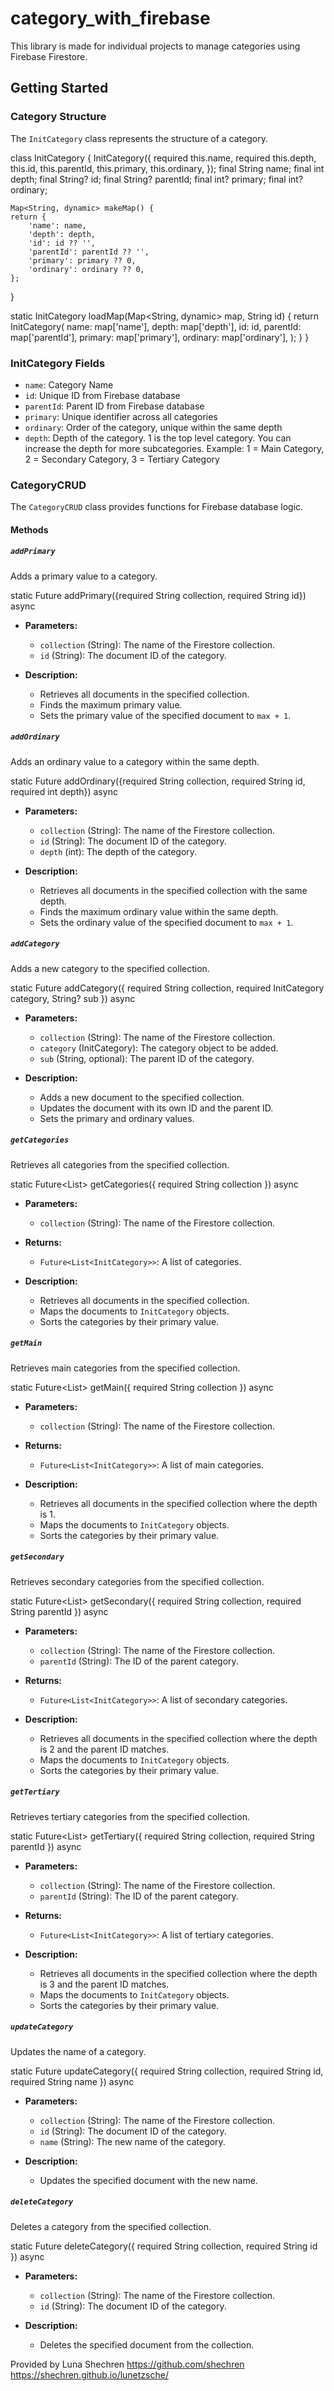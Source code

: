
# category_with_firebase

This library is made for individual projects to manage categories using Firebase Firestore.

## Getting Started

### Category Structure

The `InitCategory` class represents the structure of a category.

class InitCategory {
    InitCategory({
        required this.name,
        required this.depth,
        this.id,
        this.parentId,
        this.primary,
        this.ordinary,
    });
    final String name;
    final int depth;
    final String? id;
    final String? parentId;
    final int? primary;
    final int? ordinary;

    Map<String, dynamic> makeMap() {
    return {
        'name': name,
        'depth': depth,
        'id': id ?? '',
        'parentId': parentId ?? '',
        'primary': primary ?? 0,
        'ordinary': ordinary ?? 0,
    };
}

static InitCategory loadMap(Map<String, dynamic> map, String id) {
    return InitCategory(
        name: map['name'],
        depth: map['depth'],
        id: id,
        parentId: map['parentId'],
        primary: map['primary'],
        ordinary: map['ordinary'],
        );
    }
}

### InitCategory Fields

- `name`: Category Name
- `id`: Unique ID from Firebase database
- `parentId`: Parent ID from Firebase database
- `primary`: Unique identifier across all categories
- `ordinary`: Order of the category, unique within the same depth
- `depth`: Depth of the category. 1 is the top level category. You can increase the depth for more subcategories. Example: 1 = Main Category, 2 = Secondary Category, 3 = Tertiary Category

### CategoryCRUD

The `CategoryCRUD` class provides functions for Firebase database logic.

#### Methods

##### `addPrimary`

Adds a primary value to a category.

static Future<void> addPrimary({required String collection, required String id}) async

- **Parameters:**
    - `collection` (String): The name of the Firestore collection.
    - `id` (String): The document ID of the category.

- **Description:**
    - Retrieves all documents in the specified collection.
    - Finds the maximum primary value.
    - Sets the primary value of the specified document to `max + 1`.

##### `addOrdinary`

Adds an ordinary value to a category within the same depth.

static Future<void> addOrdinary({required String collection, required String id, required int depth}) async

- **Parameters:**
    - `collection` (String): The name of the Firestore collection.
    - `id` (String): The document ID of the category.
    - `depth` (int): The depth of the category.

- **Description:**
    - Retrieves all documents in the specified collection with the same depth.
    - Finds the maximum ordinary value within the same depth.
    - Sets the ordinary value of the specified document to `max + 1`.

##### `addCategory`

Adds a new category to the specified collection.

static Future<void> addCategory({
    required String collection,
    required InitCategory category,
    String? sub
}) async

- **Parameters:**
    - `collection` (String): The name of the Firestore collection.
    - `category` (InitCategory): The category object to be added.
    - `sub` (String, optional): The parent ID of the category.

- **Description:**
    - Adds a new document to the specified collection.
    - Updates the document with its own ID and the parent ID.
    - Sets the primary and ordinary values.

##### `getCategories`

Retrieves all categories from the specified collection.

static Future<List<InitCategory>> getCategories({
    required String collection
}) async

- **Parameters:**
    - `collection` (String): The name of the Firestore collection.

- **Returns:**
    - `Future<List<InitCategory>>`: A list of categories.

- **Description:**
    - Retrieves all documents in the specified collection.
    - Maps the documents to `InitCategory` objects.
    - Sorts the categories by their primary value.

##### `getMain`

Retrieves main categories from the specified collection.

static Future<List<InitCategory>> getMain({
    required String collection
}) async

- **Parameters:**
    - `collection` (String): The name of the Firestore collection.

- **Returns:**
    - `Future<List<InitCategory>>`: A list of main categories.

- **Description:**
    - Retrieves all documents in the specified collection where the depth is 1.
    - Maps the documents to `InitCategory` objects.
    - Sorts the categories by their primary value.

##### `getSecondary`

Retrieves secondary categories from the specified collection.

static Future<List<InitCategory>> getSecondary({
    required String collection,
    required String parentId
}) async

- **Parameters:**
    - `collection` (String): The name of the Firestore collection.
    - `parentId` (String): The ID of the parent category.

- **Returns:**
    - `Future<List<InitCategory>>`: A list of secondary categories.

- **Description:**
    - Retrieves all documents in the specified collection where the depth is 2 and the parent ID matches.
    - Maps the documents to `InitCategory` objects.
    - Sorts the categories by their primary value.

##### `getTertiary`

Retrieves tertiary categories from the specified collection.

static Future<List<InitCategory>> getTertiary({
    required String collection,
    required String parentId
}) async

- **Parameters:**
    - `collection` (String): The name of the Firestore collection.
    - `parentId` (String): The ID of the parent category.

- **Returns:**
    - `Future<List<InitCategory>>`: A list of tertiary categories.

- **Description:**
    - Retrieves all documents in the specified collection where the depth is 3 and the parent ID matches.
    - Maps the documents to `InitCategory` objects.
    - Sorts the categories by their primary value.

##### `updateCategory`

Updates the name of a category.

static Future<void> updateCategory({
    required String collection,
    required String id,
    required String name
}) async

- **Parameters:**
    - `collection` (String): The name of the Firestore collection.
    - `id` (String): The document ID of the category.
    - `name` (String): The new name of the category.

- **Description:**
    - Updates the specified document with the new name.

##### `deleteCategory`

Deletes a category from the specified collection.

static Future<void> deleteCategory({
    required String collection,
    required String id
}) async

- **Parameters:**
    - `collection` (String): The name of the Firestore collection.
    - `id` (String): The document ID of the category.

- **Description:**
    - Deletes the specified document from the collection.

Provided by Luna Shechren
https://github.com/shechren
https://shechren.github.io/lunetzsche/

